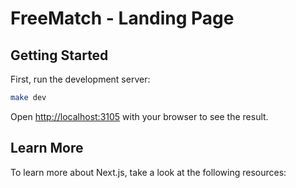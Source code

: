# FreeMatch - Landing Page

## Getting Started

First, run the development server:

```bash
make dev
```

Open [http://localhost:3105](http://localhost:3105) with your browser to see the result.

## Learn More

To learn more about Next.js, take a look at the following resources:

